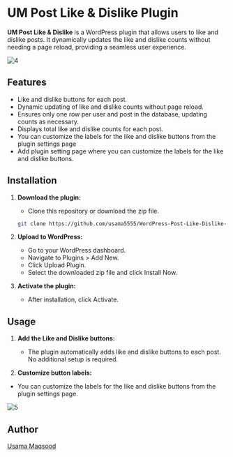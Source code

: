# UM Post Like & Dislike Plugin

**UM Post Like & Dislike** is a WordPress plugin that allows users to like and dislike posts. It dynamically updates the like and dislike counts without needing a page reload, providing a seamless user experience.

![4](https://github.com/user-attachments/assets/e4da4352-4a3e-41ac-b82b-2b92c2f5effc)

## Features

- Like and dislike buttons for each post.
- Dynamic updating of like and dislike counts without page reload.
- Ensures only one row per user and post in the database, updating counts as necessary.
- Displays total like and dislike counts for each post.
- You can customize the labels for the like and dislike buttons from the plugin settings page
- Add plugin setting page where you can customize the labels for the like and dislike buttons.

## Installation

1. **Download the plugin:**
   - Clone this repository or download the zip file.

   ```sh
   git clone https://github.com/usama5555/WordPress-Post-Like-Dislike-Plugin.git

2. **Upload to WordPress:**

    - Go to your WordPress dashboard.
    - Navigate to Plugins > Add New.
    - Click Upload Plugin.
    - Select the downloaded zip file and click Install Now.

3. **Activate the plugin:**

    - After installation, click Activate.

## Usage
1. **Add the Like and Dislike buttons:**

    - The plugin automatically adds like and dislike buttons to each post.
No additional setup is required.

2. **Customize button labels:**

- You can customize the labels for the like and dislike buttons from the plugin settings page.
  
![5](https://github.com/user-attachments/assets/b04fc952-5828-4f8e-91d9-1bb26ed09b5e)

## Author
[Usama Maqsood](www.linkedin.com/in/usama55)

